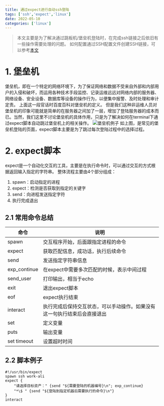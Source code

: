 ```yaml
---
title: 通过expect进行自动ssh登陆
tags: ['ssh','expect','linux']
date: 2022-05-10
categories: ['linux']
---
```


> 本文主要是为了解决通过跳板机/堡垒机登陆时，在完成ssh链接之后依旧有一些操作需要处理的问题。
> 如何配置通过SSH配置文件创建SSH链接，可以参考[本文](https://zermzhang.github.io/2022/05/10/linux/ssh%E7%99%BB%E9%99%86%E4%BF%A1%E6%81%AF%E9%85%8D%E7%BD%AE/)

# 1. 堡垒机
堡垒机，即在一个特定的网络环境下，为了保证网络和数据不受来自外部和内部用户的入侵和破坏，而运用各种技术手段监控、记录运维远远对网络内部的服务器、网络设备、安全设备、数据库等设备的操作行为，以便集中报警、及时处理和审计定责。
上面这一段官话时百度百科对堡垒机的定义。
但是我们这种非运维人员对堡垒机的印象可能就是简单的在服务器之间加了一层，增加了登陆服务器的成本而已。当然，我们这里不讨论堡垒机的具体作用，只是为了解决如何在terminal下通过expect脚本自动跳过堡垒机上的相关操作。
![堡垒机例子](https://s2.loli.net/2022/05/10/eH1ZdGV4UbPf5Lv.png)
如上图，是常见的堡垒机登陆的页面，expect脚本主要是为了跳过每次登陆过程中的选择过程。

# 2. expect脚本
expect是一个自动化交互的工具，主要是在执行命令时，可以通过交互的方式根据返回输入指定的字符串。
整体流程主要由4个部分组成：
1. spawn：启动指定的进程
2. expect：检测是否获取到指定的关键字
3. send：向进程发送指定字符
4. 执行完成退出

## 2.1 常用命令总结
|命令|说明|
|--|--|
|spawn|交互程序开始，后面跟指定进程的命令|
|expect|获取匹配信息，成功话，执行后续命令|
|send|发送指定字符串信息|
|exp_continue|在expect中需要多次匹配的时候，表示中间过程|
|send_user|打印输出，相当于echo|
|exit|退出expect脚本|
|eof|expect执行结束|
|interact|执行完成后保持交互状态，可以手动操作。如果没有这一句执行结束后会直接退出|
|set|定义变量|
|puts|输出变量|
|set timeout|设置超时时间|

## 2.2 脚本例子
```shell
#!/usr/bin/expect
spawn ssh work-ali
expect {
    "请选择目标资产：" {send "${需要登陆的机器编号}\n"; exp_continue}
    "*\$ " {send "${登陆到指定机器后需要执行的命令}\n"}
}
interact
```